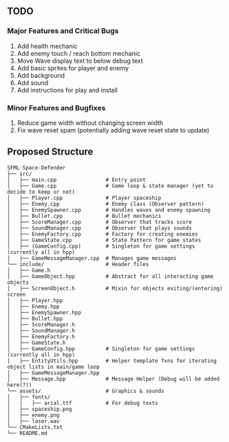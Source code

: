 
## TODO
### Major Features and Critical Bugs
<ol>
  <li>Add health mechanic</li>
  <li>Add enemy touch / reach bottom mechanic</li>
  <li>Move Wave display text to below debug text</li>
  <li>Add basic sprites for player and enemy</li>
  <li>Add background</li>
  <li>Add sound</li>
  <li>Add instructions for play and install</li>
</ol>

### Minor Features and Bugfixes
<ol>
  <li>Reduce game width without changing screen width</li>
  <li>Fix wave reset spam (potentially adding wave reset state to update)</li>
</ol>


## Proposed Structure
```
SFML-Space-Defender
├── src/                        
│   ├── main.cpp                # Entry point
│   ├── Game.cpp                # Game loop & state manager (yet to decide to keep or not)
│   ├── Player.cpp              # Player spaceship
│   ├── Enemy.cpp               # Enemy class (Observer pattern)
│   ├── EnemySpawner.cpp        # Handles waves and enemy spawning
│   ├── Bullet.cpp              # Bullet mechanics
│   ├── ScoreManager.cpp        # Observer that tracks score
│   ├── SoundManager.cpp        # Observer that plays sounds
│   ├── EnemyFactory.cpp        # Factory for creating enemies
│   ├── GameState.cpp           # State Pattern for game states
│   ├── (GameConfig.cpp)        # Singleton for game settings (currently all in hpp)
│   ├── GameMessageManager.cpp  # Manages game messages
└── include/                    # Header files
│   ├── Game.h
│   ├── GameObject.hpp          # Abstract for all interacting game objects
│   ├── ScreenObject.h          # Mixin for objects exiting/(entering) screen
│   ├── Player.hpp
│   ├── Enemy.hpp
│   ├── EnemySpawner.hpp        
│   ├── Bullet.hpp
│   ├── ScoreManager.h
│   ├── SoundManager.h
│   ├── EnemyFactory.h
│   ├── GameState.h
│   ├── GameConfig.hpp          # Singleton for game settings (currently all in hpp)
│   ├── EntityUtils.hpp         # Helper template fxns for iterating object lists in main/game loop
│   ├── GameMessageManager.hpp  
│   ├── Message.hpp             # Message Helper (Debug will be added here(?))
└── assets/                     # Graphics & sounds
│   ├── fonts/
│   |   ├── arial.ttf           # For debug texts
│   ├── spaceship.png
│   ├── enemy.png
│   ├── laser.wav
└── CMakeLists.txt             
└── README.md                   
